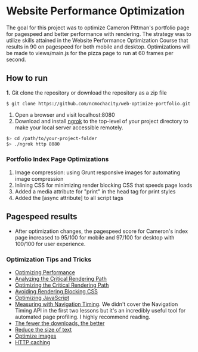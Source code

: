 # Website Performance Optimization

The goal for this project was to optimize Cameron Pittman's portfolio page for pagespeed and better performance with rendering.
The strategy was to utilize skills attained in the Website Performance Optimization Course that results in 90 on pagespeed  for both mobile and desktop. Optimizations will be made to views/main.js for the pizza page to run at 60 frames per second.

## How to run
**1.** Git clone the repository or download the repository as a zip file
```
$ git clone https://github.com/ncmochacity/web-optimize-portfolio.git
```
1. Open a browser and visit localhost:8080
1. Download and install [ngrok](https://ngrok.com/) to the top-level of your project directory to make your local server accessible remotely.

  ``` bash
  $> cd /path/to/your-project-folder
  $> ./ngrok http 8080
  ```
### Portfolio Index Page Optimizations
1. Image compression: using Grunt responsive images for automating image compression
1. Inlining CSS for minimizing render blocking CSS that speeds page loads
1. Added a media attribute for "print" in the head tag for print styles
1. Added the [async attribute] to all script tags  

## Pagespeed results
* After optimization changes, the pagespeed score for Cameron's index page increased to 95/100 for mobile and 97/100 for desktop with 100/100 for user experience.

### Optimization Tips and Tricks
* [Optimizing Performance](https://developers.google.com/web/fundamentals/performance/ "web performance")
* [Analyzing the Critical Rendering Path](https://developers.google.com/web/fundamentals/performance/critical-rendering-path/analyzing-crp.html "analyzing crp")
* [Optimizing the Critical Rendering Path](https://developers.google.com/web/fundamentals/performance/critical-rendering-path/optimizing-critical-rendering-path.html "optimize the crp!")
* [Avoiding Rendering Blocking CSS](https://developers.google.com/web/fundamentals/performance/critical-rendering-path/render-blocking-css.html "render blocking css")
* [Optimizing JavaScript](https://developers.google.com/web/fundamentals/performance/critical-rendering-path/adding-interactivity-with-javascript.html "javascript")
* [Measuring with Navigation Timing](https://developers.google.com/web/fundamentals/performance/critical-rendering-path/measure-crp.html "nav timing api"). We didn't cover the Navigation Timing API in the first two lessons but it's an incredibly useful tool for automated page profiling. I highly recommend reading.
* <a href="https://developers.google.com/web/fundamentals/performance/optimizing-content-efficiency/eliminate-downloads.html">The fewer the downloads, the better</a>
* <a href="https://developers.google.com/web/fundamentals/performance/optimizing-content-efficiency/optimize-encoding-and-transfer.html">Reduce the size of text</a>
* <a href="https://developers.google.com/web/fundamentals/performance/optimizing-content-efficiency/image-optimization.html">Optimize images</a>
* <a href="https://developers.google.com/web/fundamentals/performance/optimizing-content-efficiency/http-caching.html">HTTP caching</a>
